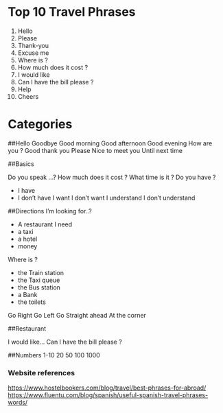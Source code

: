# Top 10 Travel Phrases

1. Hello
2. Please
3. Thank-you
4. Excuse me
5. Where is ?
6. How much does it cost ?
7. I would like
8. Can I have the bill please ?
9. Help
10. Cheers

# Categories

##Hello
Goodbye
Good morning
Good afternoon
Good evening
How are you ?
Good thank you
Please
Nice to meet you
Until next time

##Basics

Do you speak …?
How much does it cost ?
What time is it ?
Do you have ?
  - I have
  - I don’t have
I want
I don’t want
I understand
I don’t understand

##Directions
I’m looking for..?
  - A restaurant
I need
  - a taxi
  - a hotel
  - money

Where is ?
  - the Train station
  - the Taxi queue
  - the Bus station
  - a Bank
  - the toilets


Go Right
Go Left
Go Straight ahead
At the corner


##Restaurant

I would like…
Can I have the bill please ?

##Numbers
1-10
20
50
100
1000

### Website references

https://www.hostelbookers.com/blog/travel/best-phrases-for-abroad/
https://www.fluentu.com/blog/spanish/useful-spanish-travel-phrases-words/
